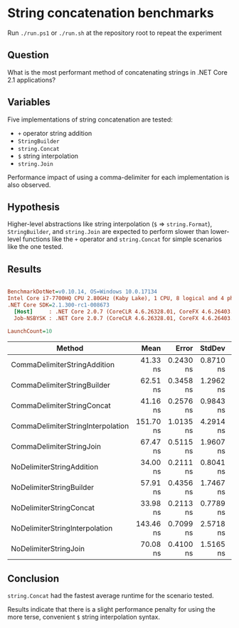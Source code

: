 # String concatenation benchmarks
Run `./run.ps1` or `./run.sh` at the repository root to repeat the experiment

## Question

What is the most performant method of concatenating strings in .NET Core 2.1 applications?

## Variables

Five implementations of string concatenation are tested:

- `+` operator string addition
- `StringBuilder`
- `string.Concat`
- `$` string interpolation
- `string.Join`

Performance impact of using a comma-delimiter for each implementation is also observed.

## Hypothesis

Higher-level abstractions like string interpolation (`$` => `string.Format`), `StringBuilder`, and `string.Join` are expected to perform slower than lower-level functions like the `+` operator and `string.Concat` for simple scenarios like the one tested.

## Results

``` ini

BenchmarkDotNet=v0.10.14, OS=Windows 10.0.17134
Intel Core i7-7700HQ CPU 2.80GHz (Kaby Lake), 1 CPU, 8 logical and 4 physical cores
.NET Core SDK=2.1.300-rc1-008673
  [Host]     : .NET Core 2.0.7 (CoreCLR 4.6.26328.01, CoreFX 4.6.26403.03), 64bit RyuJIT
  Job-NSBYSK : .NET Core 2.0.7 (CoreCLR 4.6.26328.01, CoreFX 4.6.26403.03), 64bit RyuJIT

LaunchCount=10  

```
|                            Method |      Mean |     Error |    StdDev |    Median | Rank |  Gen 0 | Allocated |
|---------------------------------- |----------:|----------:|----------:|----------:|-----:|-------:|----------:|
|      CommaDelimiterStringAddition |  41.33 ns | 0.2430 ns | 0.8710 ns |  41.24 ns |    2 | 0.0381 |     120 B |
|       CommaDelimiterStringBuilder |  62.51 ns | 0.3458 ns | 1.2962 ns |  62.16 ns |    4 | 0.0712 |     224 B |
|        CommaDelimiterStringConcat |  41.16 ns | 0.2576 ns | 0.9843 ns |  40.94 ns |    2 | 0.0381 |     120 B |
| CommaDelimiterStringInterpolation | 151.70 ns | 1.0135 ns | 4.2914 ns | 150.73 ns |    8 | 0.0379 |     120 B |
|          CommaDelimiterStringJoin |  67.47 ns | 0.5115 ns | 1.9607 ns |  67.45 ns |    5 | 0.0508 |     160 B |
|         NoDelimiterStringAddition |  34.00 ns | 0.2111 ns | 0.8041 ns |  33.88 ns |    1 | 0.0381 |     120 B |
|          NoDelimiterStringBuilder |  57.91 ns | 0.4356 ns | 1.7467 ns |  57.76 ns |    3 | 0.0712 |     224 B |
|           NoDelimiterStringConcat |  33.98 ns | 0.2113 ns | 0.7789 ns |  33.89 ns |    1 | 0.0381 |     120 B |
|    NoDelimiterStringInterpolation | 143.46 ns | 0.7099 ns | 2.5718 ns | 142.91 ns |    7 | 0.0379 |     120 B |
|             NoDelimiterStringJoin |  70.08 ns | 0.4100 ns | 1.5165 ns |  69.89 ns |    6 | 0.0508 |     160 B |

## Conclusion

`string.Concat` had the fastest average runtime for the scenario tested.

Results indicate that there is a slight performance penalty for using the more terse, convenient `$` string interpolation syntax.

